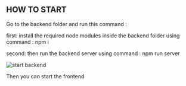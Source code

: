 ## HOW TO START
Go to the backend folder and run this command :

first: install the required node modules inside the backend folder using command : npm i

second: then run the backend server using command : npm run server

![start backend](https://github.com/abhishek-pes/Trellio/blob/main/HTML%20TEMPLATES/1.JPG)



Then you can start the frontend
